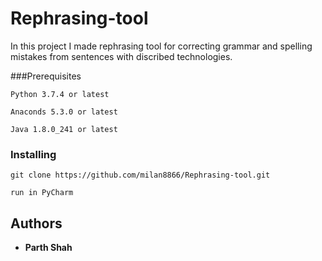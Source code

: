 # Rephrasing-tool

In this project I made rephrasing tool for correcting grammar and spelling mistakes from sentences with discribed technologies.


###Prerequisites
```
Python 3.7.4 or latest

Anaconds 5.3.0 or latest
 
Java 1.8.0_241 or latest
```

### Installing

```
git clone https://github.com/milan8866/Rephrasing-tool.git

run in PyCharm

```

## Authors

* **Parth Shah** 
